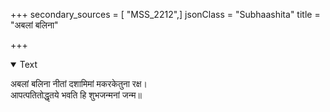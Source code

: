 +++
secondary_sources = [ "MSS_2212",]
jsonClass = "Subhaashita"
title = "अबलां बलिना"

+++

<details open><summary>Text</summary>

अबलां बलिना नीतां दशामिमां मकरकेतुना रक्ष।  
आपत्पतितोद्धृतये भवति हि शुभजन्मनां जन्म॥
</details>
